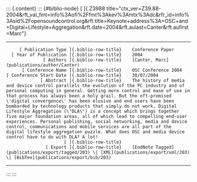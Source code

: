 ::: {.content}
::: {#biblio-node}
[ ]{.Z3988
title="ctx_ver=Z39.88-2004&rft_val_fmt=info%3Aofi%2Ffmt%3Akev%3Amtx%3Adc&rfr_id=info%3Asid%2Fopensoundcontrol.org&rft.title=Keynote+address%3A+OSC+and+Digital+Lifestyle+Aggregation&rft.date=2004&rft.aulast=Canter&rft.aufirst=Marc"}

  ---------------------------------------------- -- -------------------------------------------------------------------------------------------------------------------------------------------------------------------------------------------------------------------------------------------------------------------------------------------------------------------------------------------------------------------------------------------------------------------------------------------------------------------------------------------------------------------------------------------------------------------------------------------------------------------------------------------------------------------------------------------------------------------------------------------------------------
         [ Publication Type ]{.biblio-row-title}    Conference Paper
      [ Year of Publication ]{.biblio-row-title}    2004
                  [ Authors ]{.biblio-row-title}    [Canter, Marc](publications/author/Canter)
          [ Conference Name ]{.biblio-row-title}    OSC Conference 2004
    [ Conference Start Date ]{.biblio-row-title}    30/07/2004
                 [ Abstract ]{.biblio-row-title}    The history of media and device control parallels the evolution of the PC industry and of personal computing in general. Getting more control and ease of use in that process has always been a holy grail. But the oft-promised \'digital convergence\' has been elusive and end users have been bombarded by technology products that simply do not work. Digital Lifestyle Aggregation (\"DLA\") is a concept which brings together five major foundation areas, all of which lead to compelling end-user experiences. Personal publishing, social networking, media and device control, communications and mobile services are all part of the digital lifestyle aggregation puzzle. What does OSC and media device control have to do with DLA? A lot!
                          [ ]{.biblio-row-title}    
                   [ Export ]{.biblio-row-title}    [EndNote Tagged](publications/export/tagged/203) \| [XML](publications/export/xml/203) \| [BibTex](publications/export/bib/203)
  ---------------------------------------------- -- -------------------------------------------------------------------------------------------------------------------------------------------------------------------------------------------------------------------------------------------------------------------------------------------------------------------------------------------------------------------------------------------------------------------------------------------------------------------------------------------------------------------------------------------------------------------------------------------------------------------------------------------------------------------------------------------------------------------------------------------------------------
:::
:::
